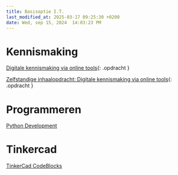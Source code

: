 ```yaml
---
title: Basisoptie I.T.
last_modified_at: 2025-03-17 09:25:30 +0200
date: Wed, sep 15, 2024  14:03:23 PM
---
```


# Kennismaking

[Digitale kennismaking via online tools](https://hannemaes.notion.site/Digitale-kennismaking-via-online-tools-32cdac9deeac4a879d74d0b9e6c63f1f?pvs=4){: .opdracht }

[Zelfstandige inhaalopdracht: Digitale kennismaking via online tools](https://hannemaes.notion.site/Zelfstandige-inhaalopdracht-Digitale-kennismaking-via-online-tools-d465e05da6f044fdba720cc56abcf47b?pvs=4){: .opdracht }

# Programmeren

[Python Development](https://hannemaes.notion.site/Python-Game-Development-f26abfaf2cdc4ff7967753b933cd206f?pvs=74)

# Tinkercad

[TinkerCad CodeBlocks](https://hannemaes.notion.site/TinkerCad-CodeBlocks-49d41492409b42afafa84ed086035eee)
